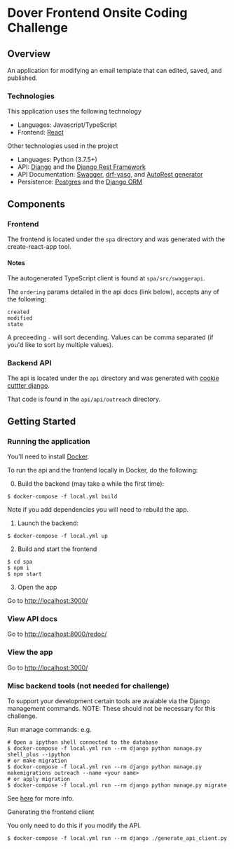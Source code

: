 # Dover Frontend Onsite Coding Challenge

## Overview

An application for modifying an email template that can edited, saved, and published.


### Technologies

This application uses the following technology 
- Languages: Javascript/TypeScript
- Frontend: [React](https://reactjs.org/docs/getting-started.html)

Other technologies used in the project

- Languages: Python (3.7.5+)
- API: [Django](https://www.djangoproject.com/) and the [Django Rest Framework](https://www.django-rest-framework.org/)
- API Documentation: [Swagger](https://swagger.io/), [drf-yasg](https://github.com/axnsan12/drf-yasg), and [AutoRest generator](https://github.com/Azure/autorest)
- Persistence: [Postgres](https://www.postgresql.org/) and the [Django ORM](https://docs.djangoproject.com/en/3.0/topics/db/)

## Components

### Frontend

The frontend is located under the `spa` directory and was generated with the
create-react-app tool.

#### Notes

The autogenerated TypeScript client is found at `spa/src/swaggerapi`.

The `ordering` params detailed in the api docs (link below), accepts any of the following:

```
created
modified
state
```

A preceeding `-` will sort decending. Values can be comma separated (if you'd like to sort by multiple values).

### Backend API

The api is located under the `api` directory and was generated with [cookie
cuttter django](https://github.com/pydanny/cookiecutter-django).

That code is found in the `api/api/outreach` directory.

## Getting Started

### Running the application

You'll need to install [Docker](https://www.docker.com/get-started).

To run the api and the frontend locally in Docker, do the following:

0) Build the backend (may take a while the first time):

```
$ docker-compose -f local.yml build
```

Note if you add dependencies you will need to rebuild the app.

1) Launch the backend:

```
$ docker-compose -f local.yml up
```

2) Build and start the frontend

```
$ cd spa
$ npm i
$ npm start
```

3) Open the app

Go to [http://localhost:3000/](http://localhost:3000/)

### View API docs

Go to [http://localhost:8000/redoc/](http://localhost:8000/redoc/)

### View the app

Go to [http://localhost:3000/](http://localhost:3000/)


### Misc backend tools (not needed for challenge)

To support your development certain tools are avaiable via the Django
management commands.  NOTE: These should not be necessary for this challenge.

Run manage commands: e.g.

```
# Open a ipython shell connected to the database
$ docker-compose -f local.yml run --rm django python manage.py shell_plus --ipython
# or make migration
$ docker-compose -f local.yml run --rm django python manage.py makemigrations outreach --name <your name>
# or apply migration
$ docker-compose -f local.yml run --rm django python manage.py migrate
```

See [here](https://cookiecutter-django.readthedocs.io/en/latest/developing-locally-docker.html) for more info.

Generating the frontend client

You only need to do this if you modify the API.

```
$ docker-compose -f local.yml run --rm django ./generate_api_client.py
```

